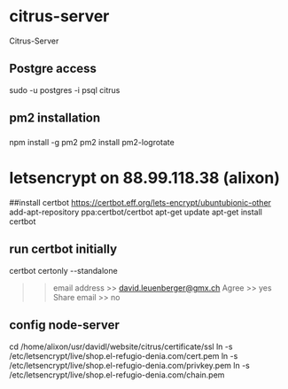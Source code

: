 # citrus-server
Citrus-Server

## Postgre access
sudo -u postgres -i
psql citrus


## pm2 installation
###
npm install -g pm2
pm2 install pm2-logrotate


# letsencrypt on 88.99.118.38 (alixon)
##install certbot
https://certbot.eff.org/lets-encrypt/ubuntubionic-other
add-apt-repository ppa:certbot/certbot
apt-get update
apt-get install certbot

## run certbot initially
certbot certonly --standalone
>> email address >> david.leuenberger@gmx.ch
>> Agree >> yes
>> Share email >> no

## config node-server
cd /home/alixon/usr/davidl/website/citrus/certificate/ssl
ln -s /etc/letsencrypt/live/shop.el-refugio-denia.com/cert.pem
ln -s /etc/letsencrypt/live/shop.el-refugio-denia.com/privkey.pem
ln -s /etc/letsencrypt/live/shop.el-refugio-denia.com/chain.pem






